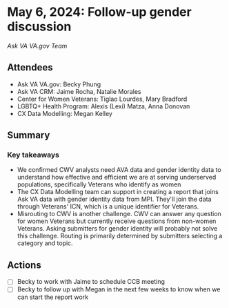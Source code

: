 # May 6, 2024:  Follow-up gender discussion  
_Ask VA VA.gov Team_

## Attendees
- Ask VA VA.gov: Becky Phung
- Ask VA CRM: Jaime Rocha, Natalie Morales
- Center for Women Veterans: Tiglao Lourdes, Mary Bradford
- LGBTQ+ Health Program: Alexis (Lexi) Matza, Anna Donovan
- CX Data Modelling: Megan Kelley  

## Summary
### Key takeaways
- We confirmed CWV analysts need AVA data and gender identity data to understand how effective and efficient we are at serving underserved populations, specifically Veterans who identify as women
- The CX Data Modelling team can support in creating a report that joins Ask VA data with gender identity data from MPI. They'll join the data through Veterans' ICN, which is a unique identifier for Veterans.
- Misrouting to CWV is another challenge. CWV can answer any question for women Veterans but currently receive questions from non-women Veterans. Asking submitters for gender identity will probably not solve this challenge. Routing is primarily determined by submitters selecting a category and topic.
  
## Actions
- [ ] Becky to work with Jaime to schedule CCB meeting
- [ ] Becky to follow up with Megan in the next few weeks to know when we can start the report work 
